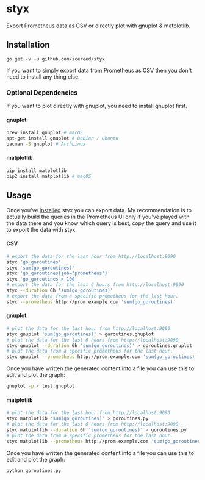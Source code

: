 # styx

Export Prometheus data as CSV or directly plot with gnuplot & matplotlib.

## Installation

```
go get -v -u github.com/icereed/styx
```

If you want to simply export data from Prometheus as CSV then you don't need to install any thing else.

### Optional Dependencies

If you want to plot directly with gnuplot, you need to install gnuplot first.

#### gnuplot

```bash
brew install gnuplot # macOS
apt-get install gnuplot # Debian / Ubuntu
pacman -S gnuplot # ArchLinux
```

#### matplotlib

```bash
pip install matplotlib
pip2 install matplotlib # macOS
```

## Usage

Once you've [installed](#Installation) styx you can export data.
My recommendation is to actually build the queries in the Prometheus UI
only if you've played with the data there and you know which query is best,
copy the query and use it to export the data with styx.

#### CSV

```bash
# export the data for the last hour from http://localhost:9090
styx 'go_goroutines'
styx 'sum(go_goroutines)'
styx 'go_goroutines{job="prometheus"}'
styx 'go_goroutines > 100'
# export the data for the last 6 hours from http://localhost:9090
styx --duration 6h 'sum(go_goroutines)'
# export the data from a specific prometheus for the last hour.
styx --prometheus http://prom.example.com 'sum(go_goroutines)'
```

#### gnuplot

```bash
# plot the data for the last hour from http://localhost:9090
styx gnuplot 'sum(go_goroutines)' > goroutines.gnuplot
# plot the data for the last 6 hours from http://localhost:9090
styx gnuplot --duration 6h 'sum(go_goroutines)' > goroutines.gnuplot
# plot the data from a specific prometheus for the last hour.
styx gnuplot --prometheus http://prom.example.com 'sum(go_goroutines)' > goroutines.gnuplot
```

Once you have written the generated content into a file you can use this to
edit and plot the graph:

```bash
gnuplot -p < test.gnuplot
```

#### matplotlib

```bash
# plot the data for the last hour from http://localhost:9090
styx matplotlib 'sum(go_goroutines)' > goroutines.py
# plot the data for the last 6 hours from http://localhost:9090
styx matplotlib --duration 6h 'sum(go_goroutines)' > goroutines.py
# plot the data from a specific prometheus for the last hour.
styx matplotlib --prometheus http://prom.example.com 'sum(go_goroutines)' > goroutines.py
```

Once you have written the generated content into a file you can use this to
edit and plot the graph:

```bash
python goroutines.py
```
